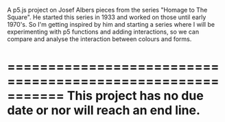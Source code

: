 A p5.js project on Josef Albers pieces from the series "Homage to The Square". He started this series in 1933 and worked on those until early 1970's.
So I'm getting inspired by him and starting a series where I will be experimenting with p5 functions and adding interactions,
so we can compare and analyse the interaction between colours and forms.

===========================================================
This project has no due date or nor will reach an end line.
===========================================================
